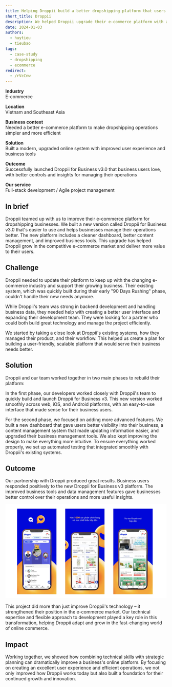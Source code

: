 ```yaml
---
title: Helping Droppii build a better dropshipping platform that users love
short_title: Droppii
description: We helped Droppii upgrade their e-commerce platform with a new user-friendly version that makes dropshipping easier for businesses. Working together, we built Droppii for Business v3.0 with a better dashboard, simplified content management, and improved business tools that led to positive user feedback and stronger market position.
date: 2024-01-03
authors:
  - huytieu
  - tieubao
tags:
  - case-study
  - dropshipping
  - ecommerce
redirect:
  - /rVcCnw
---
```


**Industry**\
E-commerce

**Location**\
Vietnam and Southeast Asia

**Business context**\
Needed a better e-commerce platform to make dropshipping operations simpler and more efficient

**Solution**\
Built a modern, upgraded online system with improved user experience and business tools

**Outcome**\
Successfully launched Droppii for Business v3.0 that business users love, with better controls and insights for managing their operations

**Our service**\
Full-stack development / Agile project management

## In brief

Droppii teamed up with us to improve their e-commerce platform for dropshipping businesses. We built a new version called Droppii for Business v3.0 that's easier to use and helps businesses manage their operations better. The new platform includes a cleaner dashboard, better content management, and improved business tools. This upgrade has helped Droppii grow in the competitive e-commerce market and deliver more value to their users.

## Challenge

Droppii needed to update their platform to keep up with the changing e-commerce industry and support their growing business. Their existing system, which was quickly built during their early "90 Days Rushing" phase, couldn't handle their new needs anymore.

While Droppii's team was strong in backend development and handling business data, they needed help with creating a better user interface and expanding their development team. They were looking for a partner who could both build great technology and manage the project efficiently.

We started by taking a close look at Droppii's existing systems, how they managed their product, and their workflow. This helped us create a plan for building a user-friendly, scalable platform that would serve their business needs better.

## Solution

Droppii and our team worked together in two main phases to rebuild their platform:

In the first phase, our developers worked closely with Droppii's team to quickly build and launch Droppii for Business v3. This new version worked smoothly across web, iOS, and Android platforms, with an easy-to-use interface that made sense for their business users.

For the second phase, we focused on adding more advanced features. We built a new dashboard that gave users better visibility into their business, a content management system that made updating information easier, and upgraded their business management tools. We also kept improving the design to make everything more intuitive. To ensure everything worked properly, we set up automated testing that integrated smoothly with Droppii's existing systems.

## Outcome

Our partnership with Droppii produced great results. Business users responded positively to the new Droppii for Business v3 platform. The improved business tools and data management features gave businesses better control over their operations and more useful insights.

![Droppii for Business v3.0 interface showing the main dashboard with product management features](assets/droppii-business-dashboard.webp)

This project did more than just improve Droppii's technology – it strengthened their position in the e-commerce market. Our technical expertise and flexible approach to development played a key role in this transformation, helping Droppii adapt and grow in the fast-changing world of online commerce.

## Impact

Working together, we showed how combining technical skills with strategic planning can dramatically improve a business's online platform. By focusing on creating an excellent user experience and efficient operations, we not only improved how Droppii works today but also built a foundation for their continued growth and innovation.

